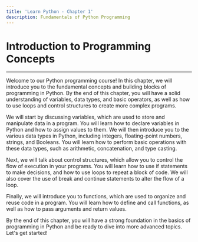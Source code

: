 ```yaml
---
title: 'Learn Python - Chapter 1'
description: Fundamentals of Python Programming
---
```


# Introduction to Programming Concepts

---

Welcome to our Python programming course! In this chapter, we will introduce you to the fundamental concepts and building blocks of programming in Python. By the end of this chapter, you will have a solid understanding of variables, data types, and basic operators, as well as how to use loops and control structures to create more complex programs.

We will start by discussing variables, which are used to store and manipulate data in a program. You will learn how to declare variables in Python and how to assign values to them. We will then introduce you to the various data types in Python, including integers, floating-point numbers, strings, and Booleans. You will learn how to perform basic operations with these data types, such as arithmetic, concatenation, and type casting.

Next, we will talk about control structures, which allow you to control the flow of execution in your programs. You will learn how to use if statements to make decisions, and how to use loops to repeat a block of code. We will also cover the use of break and continue statements to alter the flow of a loop.

Finally, we will introduce you to functions, which are used to organize and reuse code in a program. You will learn how to define and call functions, as well as how to pass arguments and return values.

By the end of this chapter, you will have a strong foundation in the basics of programming in Python and be ready to dive into more advanced topics. Let's get started!